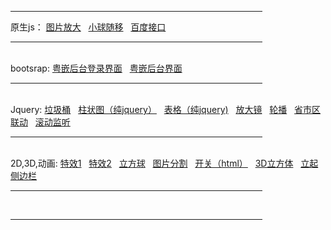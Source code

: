 <hr style="border:3 double #987cb9" width="80%" color=#987cb9 SIZE=3>
原生js：
<a href="https://zsfbest.github.io/京东放大.html">图片放大</a>&nbsp;&nbsp;
<a href="https://zsfbest.github.io/小球移动.html">小球随移</a>&nbsp;&nbsp;
<a href="https://zsfbest.github.io/ajax/%E7%99%BE%E5%BA%A6/syfu.html">百度接口</a>&nbsp;&nbsp;
<HR style="FILTER: alpha(opacity=100,finishopacity=0,style=3)" width="80%" color=#987cb9 SIZE=3>
<br />
    bootsrap:
    <a href="https://zsfbest.github.io/bootstrap/粤嵌后台/HW/login.html" target="_blank">粤嵌后台登录界面</a>&nbsp;&nbsp;
		<a href="https://zsfbest.github.io/bootstrap/粤嵌后台/HW/list.html">粤嵌后台界面</a>&nbsp;&nbsp;
<HR style="FILTER: alpha(opacity=100,finishopacity=0,style=3)" width="80%" color=#987cb9 SIZE=3>
<br />
        Jquery:
		<a href="https://zsfbest.github.io/纯jquery/垃圾桶">垃圾桶</a>&nbsp;&nbsp;
		<a href="https://zsfbest.github.io/纯jquery/HW01.html">柱状图（纯jquery）</a>&nbsp;&nbsp;
		<a href="https://zsfbest.github.io/纯jquery/HW02.html">表格（纯jquery)</a>&nbsp;&nbsp;
		<a href="https://zsfbest.github.io/纯jquery/放大镜.html">放大镜</a>&nbsp;&nbsp;
		<a href="https://zsfbest.github.io/纯jquery/轮播.html">轮播</a>&nbsp;&nbsp;
		<a href="https://zsfbest.github.io/三级联动&交互/HW01.html">省市区联动</a>&nbsp;&nbsp;
		<a href="https://zsfbest.github.io/三级联动&交互/HW02.html">滚动监听</a>
<HR style="FILTER: alpha(opacity=100,finishopacity=0,style=3)" width="80%" color=#987cb9 SIZE=3>
<br />
        2D,3D,动画:
		<a href="https://zsfbest.github.io/合班后/circle.html">特效1</a>&nbsp;&nbsp;
		<a href="https://zsfbest.github.io/合班后/hovereffect.html">特效2</a>&nbsp;&nbsp;
		<a href="https://zsfbest.github.io/合班后/zsfcircle.html">立方球</a>&nbsp;&nbsp;
		<a href="https://zsfbest.github.io/合班后/分割.html">图片分割</a>&nbsp;&nbsp;
		<a href="https://zsfbest.github.io/合班后/开关.html">开关（html）</a>&nbsp;&nbsp;
		<a href="https://zsfbest.github.io/合班后/立方体.html">3D立方体</a>&nbsp;&nbsp;
		<a href="https://zsfbest.github.io/合班后/立起.html">立起</a>&nbsp;&nbsp;
		<a href="https://zsfbest.github.io/nav.html">侧边栏</a>
        <HR style="FILTER: alpha(opacity=100,finishopacity=0,style=3)" width="80%" color=#987cb9 SIZE=3>

<br />
<hr style="border:3 double #987cb9" width="80%" color=#987cb9 SIZE=3>
